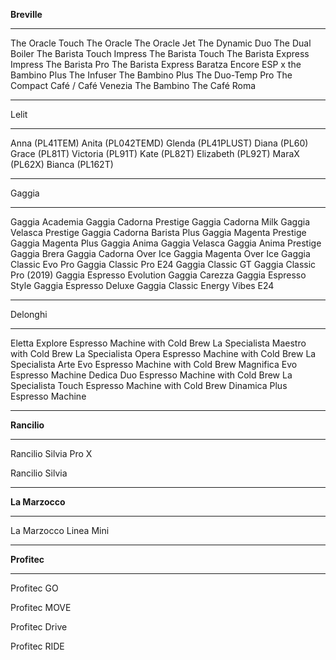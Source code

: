 **Breville**

---

The Oracle Touch
The Oracle
The Oracle Jet
The Dynamic Duo
The Dual Boiler
The Barista Touch Impress
The Barista Touch
The Barista Express Impress
The Barista Pro
The Barista Express
Baratza Encore ESP x the Bambino Plus
The Infuser
The Bambino Plus
The Duo-Temp Pro
The Compact Café / Café Venezia
The Bambino
The Café Roma

---

Lelit

---

Anna (PL41TEM)
Anita (PL042TEMD)
Glenda (PL41PLUST)
Diana (PL60)
Grace (PL81T)
Victoria (PL91T)
Kate (PL82T)
Elizabeth (PL92T)
MaraX (PL62X)
Bianca (PL162T)

---

Gaggia

---

Gaggia Academia
Gaggia Cadorna Prestige
Gaggia Cadorna Milk
Gaggia Velasca Prestige
Gaggia Cadorna Barista Plus
Gaggia Magenta Prestige
Gaggia Magenta Plus
Gaggia Anima
Gaggia Velasca
Gaggia Anima Prestige
Gaggia Brera
Gaggia Cadorna Over Ice
Gaggia Magenta Over Ice
Gaggia Classic Evo Pro
Gaggia Classic Pro E24
Gaggia Classic GT
Gaggia Classic Pro (2019)
Gaggia Espresso Evolution
Gaggia Carezza
Gaggia Espresso Style
Gaggia Espresso Deluxe
Gaggia Classic Energy Vibes E24

---

Delonghi

---

Eletta Explore Espresso Machine with Cold Brew
La Specialista Maestro with Cold Brew
La Specialista Opera Espresso Machine with Cold Brew
La Specialista Arte Evo Espresso Machine with Cold Brew
Magnifica Evo Espresso Machine
Dedica Duo Espresso Machine with Cold Brew
La Specialista Touch Espresso Machine with Cold Brew
Dinamica Plus Espresso Machine

---

**Rancilio**

---

Rancilio Silvia Pro X

Rancilio Silvia

---

**La Marzocco**

---

La Marzocco Linea Mini

---

**Profitec**

---

Profitec GO

Profitec MOVE

Profitec Drive

Profitec RIDE
